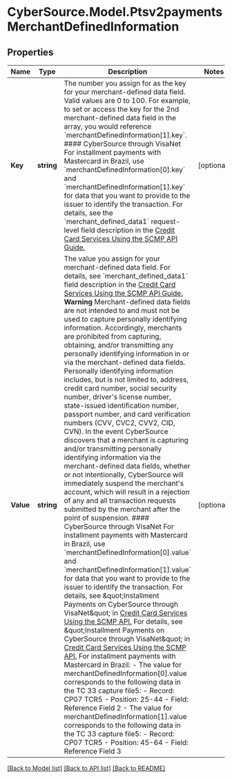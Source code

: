 # CyberSource.Model.Ptsv2paymentsMerchantDefinedInformation
## Properties

Name | Type | Description | Notes
------------ | ------------- | ------------- | -------------
**Key** | **string** | The number you assign for as the key for your merchant-defined data field. Valid values are 0 to 100.  For example, to set or access the key for the 2nd merchant-defined data field in the array, you would reference &#x60;merchantDefinedInformation[1].key&#x60;.  #### CyberSource through VisaNet For installment payments with Mastercard in Brazil, use &#x60;merchantDefinedInformation[0].key&#x60; and &#x60;merchantDefinedInformation[1].key&#x60; for data that you want to provide to the issuer to identify the transaction.  For details, see the &#x60;merchant_defined_data1&#x60; request-level field description in the [Credit Card Services Using the SCMP API Guide.](https://apps.cybersource.com/library/documentation/dev_guides/CC_Svcs_SCMP_API/html/wwhelp/wwhimpl/js/html/wwhelp.htm)  | [optional] 
**Value** | **string** | The value you assign for your merchant-defined data field.  For details, see &#x60;merchant_defined_data1&#x60; field description in the [Credit Card Services Using the SCMP API Guide.](https://apps.cybersource.com/library/documentation/dev_guides/CC_Svcs_SCMP_API/html/wwhelp/wwhimpl/js/html/wwhelp.htm)  **Warning** Merchant-defined data fields are not intended to and must not be used to capture personally identifying information. Accordingly, merchants are prohibited from capturing, obtaining, and/or transmitting any personally identifying information in or via the merchant-defined data fields. Personally identifying information includes, but is not limited to, address, credit card number, social security number, driver&#39;s license number, state-issued identification number, passport number, and card verification numbers (CVV, CVC2, CVV2, CID, CVN). In the event CyberSource discovers that a merchant is capturing and/or transmitting personally identifying information via the merchant-defined data fields, whether or not intentionally, CyberSource will immediately suspend the merchant&#39;s account, which will result in a rejection of any and all transaction requests submitted by the merchant after the point of suspension.  #### CyberSource through VisaNet For installment payments with Mastercard in Brazil, use &#x60;merchantDefinedInformation[0].value&#x60; and &#x60;merchantDefinedInformation[1].value&#x60; for data that you want to provide to the issuer to identify the transaction. For details, see \&quot;Installment Payments on CyberSource through VisaNet\&quot; in [Credit Card Services Using the SCMP API.](https://apps.cybersource.com/library/documentation/dev_guides/CC_Svcs_SCMP_API/html/wwhelp/wwhimpl/js/html/wwhelp.htm)  For details, see \&quot;Installment Payments on CyberSource through VisaNet\&quot; in [Credit Card Services Using the SCMP API.](https://apps.cybersource.com/library/documentation/dev_guides/CC_Svcs_SCMP_API/html/wwhelp/wwhimpl/js/html/wwhelp.htm)  For installment payments with Mastercard in Brazil: - The value for merchantDefinedInformation[0].value corresponds to the following data in the TC 33 capture file5:   - Record: CP07 TCR5   - Position: 25-44   - Field: Reference Field 2 - The value for merchantDefinedInformation[1].value corresponds to the following data in the TC 33 capture file5:   - Record: CP07 TCR5   - Position: 45-64   - Field: Reference Field 3  | [optional] 

[[Back to Model list]](../README.md#documentation-for-models) [[Back to API list]](../README.md#documentation-for-api-endpoints) [[Back to README]](../README.md)


